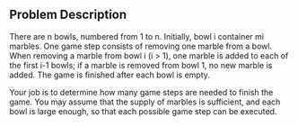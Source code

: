 ## Problem Description
There are n bowls, numbered from 1 to n. Initially, bowl i container mi marbles. One game step consists of removing one marble from a bowl. When removing a marble from bowl i (i > 1), one marble is added to each of the first i-1 bowls; if a marble is removed from bowl 1, no new marble is added. The game is finished after each bowl is empty.

Your job is to determine how many game steps are needed to finish the game. You may assume that the supply of marbles is sufficient, and each bowl is large enough, so that each possible game step can be executed.